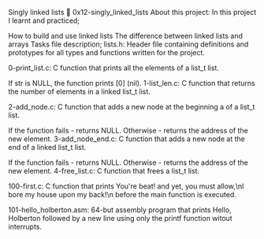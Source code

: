 Singly linked lists 📃 0x12-singly_linked_lists
About this project:
In this project I learnt and practiced;

How to build and use linked lists
The difference between linked lists and arrays
Tasks file description;
lists.h: Header file containing definitions and prototypes for all types and functions written for the project.

0-print_list.c: C function that prints all the elements of a list_t list.

If str is NULL, the function prints [0] (nil).
1-list_len.c: C function that returns the number of elements in a linked list_t list.

2-add_node.c: C function that adds a new node at the beginning a of a list_t list.

If the function fails - returns NULL.
Otherwise - returns the address of the new element.
3-add_node_end.c: C function that adds a new node at the end of a linked list_t list.

If the function fails - returns NULL.
Otherwise - returns the address of the new element.
4-free_list.c: C function that frees a list_t list.

100-first.c: C function that prints You're beat! and yet, you must allow,\nI bore my house upon my back!\n before the main function is executed.

101-hello_holberton.asm: 64-but assembly program that prints Hello, Holberton followed by a new line using only the printf function witout interrupts.